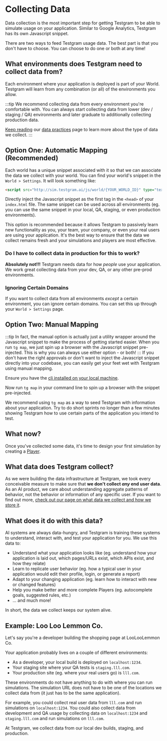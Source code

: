 # Collecting Data

Data collection is the most important step for getting Testgram to be able to simulate usage on your application. 
Similar to Google Analytics, Testgram has its own Javascript snippet.

There are two ways to feed Testgram usage data. 
The best part is that you don't have to choose. You can choose to do one or both at any time!

## What environments does Testgram need to collect data from?

Each environment where your application is deployed is part of your World.
Testgram will learn from any combination (or all) of the environments you allow.


:::tip
We recommend collecting data from every environment you're comfortable with.
You can always start collecting data from lower (dev / staging / QA) environments and later graduate to additionally collecting
production data.

[Keep reading](#what-data-does-testgram-collect) our [data practices](privacy) page to learn more about the type of data we collect.
:::


## Option One: Automatic Mapping (Recommended)
Each world has a unique snippet associated with it so that we can associate the data we collect with your world. 
You can find your world's snippet in the `World > Settings`. It will look something like: 
```html
<script src="http://sim.testgram.ai/js/world/{YOUR_WORLD_ID}" type="text/javascript"></script>
```
Directly inject the Javascript snippet as the first tag in the `<head>` of your `index.html` file.
The same snippet can be used across all environments (eg. you can use the same snippet in your local, QA, staging, or even production environments).

This option is recommended because it allows Testgram to passively learn new functionality as you, your team, your company, or even your real users are using your application. 
It's the best way to ensure that the data we collect remains fresh and your simulations and players are most effective.

### Do I have to collect data in production for this to work?
**Absolutely not!!!** Testgram needs data for how *people* use your application. We work great collecting data from 
your dev, QA, or any other pre-prod environments.

### Ignoring Certain Domains
If you want to collect data from all environments *except* a certain environment, you can ignore certain domains. 
You can set this up through your `World > Settings` page.

## Option Two: Manual Mapping
:::tip
In fact, the manual option is actually just a utility wrapper around the Javascript snippet to make the process of getting started easier.
When you run `tg map`, we just spin up a browser with the Javascript snippet pre-injected. This is why you can always use either option - or both!
:::
If you don't have the right approvals or don't want to inject the Javascript snippet directly into your codebase, 
you can easily get your feet wet with Testgram using manual mapping.

Ensure you have the [cli installed on your local machine](/getting-started/install). 

Now run `tg map` in your command line to spin up a browser with the snippet pre-injected.

We recommend using `tg map` as a way to seed Testgram with information about your application. 
Try to do short sprints no longer than a few minutes showing Testgram how to use certain parts of the application you intend to test.

## What now? 
Once you've collected some data, it's time to design your first simulation by creating a [Player](/player/player).

## What data does Testgram collect?

As we were building the data infrastructure at Testgram, we took every conceivable measure to make sure that **we don't collect *any* end user data**.
As an AI product, we care about understanding aggregate patterns of behavior, not the behavior or information of any specific user.
If you want to find out more, [check out our page on what data we collect and how we store it](privacy).

## What does it do with this data?
AI systems are always data-hungry, and Testgram is training these systems to understand, interact with, and test your application for you.
We use this data to:
* Understand what your application looks like (eg. understand how your application is laid out, which pages/URLs exist, which APIs exist, and how they relate)
* Learn to replicate user behavior (eg. how a typical user in your application would edit their profile, login, or generate a report)
* Adapt to your changing application (eg. learn how to interact with new or changed features)
* Help you make better and more complete Players (eg. autocomplete goals, suggested rules, etc.)
* ... and much more!

In short, the data we collect keeps our system alive.

## Example: Loo Loo Lemmon Co.
Let's say you're a developer building the shopping page at LooLooLemmon Co.

Your application probably lives on a couple of different environments:
* As a developer, your local build is deployed on `localhost:1234`.
* Your staging site where your QA tests is `staging.lll.com`.
* Your production site (eg. where your real users go) is `lll.com`.

These environments do not have anything to do with where you can run simulations.
The simulation URL does not have to be one of the locations we collect data from (it just has to be the same application).

For example, you could collect real user data from `lll.com` and run simulations on `localhost:1234`. 
You could also collect data from development and QA usage by collecting data on `localhost:1234` and `staging.lll.com` and run
simulations on `lll.com`.

At Testgram, we collect data from our local dev builds, staging, and production.